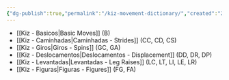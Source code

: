 ```yaml
---
{"dg-publish":true,"permalink":"/kiz-movement-dictionary/","created":"2024-09-09T10:45:48.919-04:00","updated":"2024-09-26T15:49:21.757-04:00"}
---
```



- [[Kiz - Basicos\|Basic Moves]] (B)
- [[Kiz - Caminhadas\|Caminhadas - Strides]] (CC, CD, CS)
- [[Kiz - Giros\|Giros - Spins]] (GC, GA)
- [[Kiz - Deslocamentos\|Deslocamentos - Displacement]] (DD, DR, DP)
- [[Kiz - Levantadas\|Levantadas - Leg Raises]] (LC, LT, LI, LE, LR)
- [[Kiz - Figuras\|Figuras - Figures]] (FG, FA)
